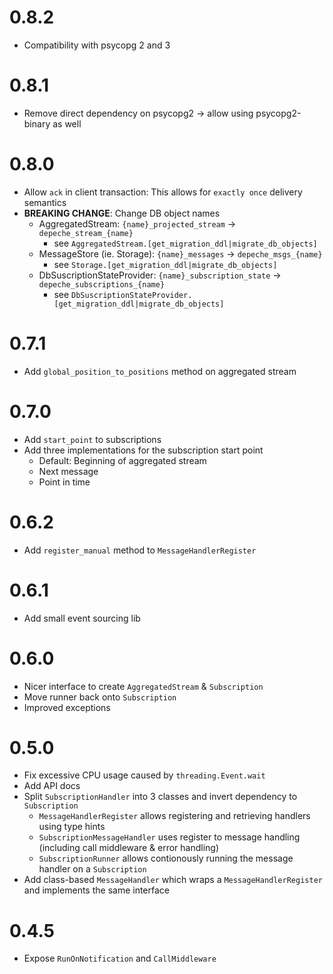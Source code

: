 # 0.8.2

* Compatibility with psycopg 2 and 3

# 0.8.1

* Remove direct dependency on psycopg2 -> allow using psycopg2-binary as well

# 0.8.0

* Allow `ack` in client transaction: This allows for `exactly once` delivery semantics
* **BREAKING CHANGE**: Change DB object names
    * AggregatedStream: `{name}_projected_stream` -> `depeche_stream_{name}`
        * see `AggregatedStream.[get_migration_ddl|migrate_db_objects]`
    * MessageStore (ie. Storage): `{name}_messages` -> `depeche_msgs_{name}`
        * see `Storage.[get_migration_ddl|migrate_db_objects]`
    * DbSuscriptionStateProvider: `{name}_subscription_state` -> `depeche_subscriptions_{name}`
        * see `DbSuscriptionStateProvider.[get_migration_ddl|migrate_db_objects]`

# 0.7.1

* Add `global_position_to_positions` method on aggregated stream

# 0.7.0

* Add `start_point` to subscriptions
* Add three implementations for the subscription start point
    * Default: Beginning of aggregated stream
    * Next message
    * Point in time

# 0.6.2

* Add `register_manual` method to `MessageHandlerRegister`

# 0.6.1

* Add small event sourcing lib

# 0.6.0

* Nicer interface to create `AggregatedStream` & `Subscription`
* Move runner back onto `Subscription`
* Improved exceptions

# 0.5.0

* Fix excessive CPU usage caused by `threading.Event.wait`
* Add API docs
* Split `SubscriptionHandler` into 3 classes and invert dependency to `Subscription`
    * `MessageHandlerRegister` allows registering and retrieving handlers using type hints
    * `SubscriptionMessageHandler` uses register to message handling (including call middleware & error handling)
    * `SubscriptionRunner` allows contionously running the message handler on a `Subscription`
* Add class-based `MessageHandler` which wraps a `MessageHandlerRegister` and
  implements the same interface


# 0.4.5

* Expose `RunOnNotification` and `CallMiddleware`
